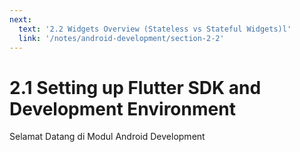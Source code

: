 ```yaml
---
next:
  text: '2.2 Widgets Overview (Stateless vs Stateful Widgets)l'
  link: '/notes/android-development/section-2-2'
---
```


# 2.1 Setting up Flutter SDK and Development Environment

Selamat Datang di Modul Android Development
